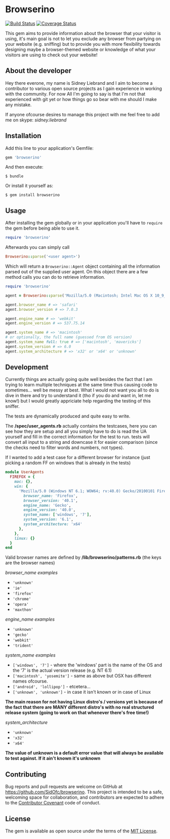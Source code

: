 # Browserino

[![Build Status](https://travis-ci.org/SidOfc/browserino.svg?branch=master)](https://travis-ci.org/SidOfc/browserino)
[![Coverage Status](https://coveralls.io/repos/SidOfc/browserino/badge.svg?branch=master&service=github)](https://coveralls.io/github/SidOfc/browserino?branch=master)

This gem aims to provide information about the browser that your visitor is using, it's main goal is not to let you exclude any browser from partying on your website (e.g. sniffing) but to provide you with more flexibility towards designing maybe a browser-themed website or knowledge of what your visitors are using to check out your website!

## About the developer

Hey there everone, my name is Sidney Liebrand and I aim to become a contributor to various open source projects as I gain experience in working with the community.
For now All I'm going to say is that I'm not that experienced with git yet or how things go so bear with me should I make any mistake.

If anyone ofcourse desires to manage this project with me feel free to add me on skype: *sidney.liebrand*

## Installation

Add this line to your application's Gemfile:

```ruby
gem 'browserino'
```

And then execute:

    $ bundle

Or install it yourself as:

    $ gem install browserino

## Usage

After installing the gem globally or in your application you'll have to `require` the gem before being able to use it.

```ruby
require 'browserino'
```

Afterwards you can simply call
```ruby
Browserino::parse('<user agent>')
```

Which will return a `Browserino::Agent` object containing all the information parsed out of the supplied user agent.
On this object there are a few method calls you can do to retrieve information.

```ruby
require 'browserino'

agent = Browserino::parse('Mozilla/5.0 (Macintosh; Intel Mac OS X 10_9_3) AppleWebKit/537.75.14 (KHTML, like Gecko) Version/7.0.3 Safari/7046A194A')

agent.browser_name # => 'safari'
agent.browser_version # => 7.0.3

agent.engine_name # => 'webkit'
agent.engine_version # => 537.75.14

agent.system_name # => 'macintosh'
# or optionally, the full name (guessed from OS version)
agent.system_name full: true # => ['macintosh', 'mavericks']
agent.system_version # => 6.0
agent.system_architecture # => 'x32' or 'x64' or 'unknown'
```

## Development

Currently things are actually going quite well besides the fact that I am trying to learn multiple techniques at the same time thus causing code to sometimes... well be messy at best.
What I would not want you all to do is dive in there and try to understand it (tho if you do and want in, let me know!) but I would greatly appriciate help regarding the testing of this sniffer.

The tests are dynamically produced and quite easy to write.

The __/spec/user_agents.rb__ actually contains the testcases, here you can see how they are setup and all you simply have to do is read the UA yourself and fill in the correct information for the test to run.
tests will convert all input to a string and downcase it for easier comparison (since the checks need to filter words and numbers, not types).

If I wanted to add a test case for a different browser for instance (just picking a random FF on windows that is already in the tests)

```ruby
module UserAgents
  FIREFOX = {
    mac: {},
    win: {
      'Mozilla/5.0 (Windows NT 6.1; WOW64; rv:40.0) Gecko/20100101 Firefox/40.1' => {
        browser_name: 'Firefox',
        browser_version: '40.1',
        engine_name: 'Gecko',
        engine_version: '40.0',
        system_name: ['windows', '7'],
        system_version: '6.1',
        system_architecture: 'x64'
      },
    },
    linux: {}
  }
end
```

Valid browser names are defined by __/lib/browserino/patterns.rb__ (the keys are the browser names)

*browser_name examples*
- `'unknown'`
- `'ie'`
- `'firefox'`
- `'chrome'`
- `'opera'`
- `'maxthon'`

*engine_name examples*
- `'unknown'`
- `'gecko'`
- `'webkit'`
- `'trident'`

*system_name examples*
- `['windows', '7']` - where the 'windows' part is the name of the OS and the '7' is the actual version release (e.g. NT 6.1)
- `['macintosh', 'yosemite']` - same as above but OSX has different names ofcourse.
- `['android', 'lollipop']` - etcetera...
- `['unknown', 'unknown']` - in case it isn't known or in case of Linux

__The main reason for not having Linux distro's / versions yet is because of the fact that there are MANY different distro's with no real structured release system (going to work on that whenever there's free time!)__

*system_architecture*
- `'unknown'`
- `'x32'`
- `'x64'`

__The value of unknown is a default error value that will always be available to test against. If it ain't known it's unknown__

## Contributing

Bug reports and pull requests are welcome on GitHub at https://github.com/SidOfc/browserino. This project is intended to be a safe, welcoming space for collaboration, and contributors are expected to adhere to the [Contributor Covenant](contributor-covenant.org) code of conduct.


## License

The gem is available as open source under the terms of the [MIT License](http://opensource.org/licenses/MIT).

